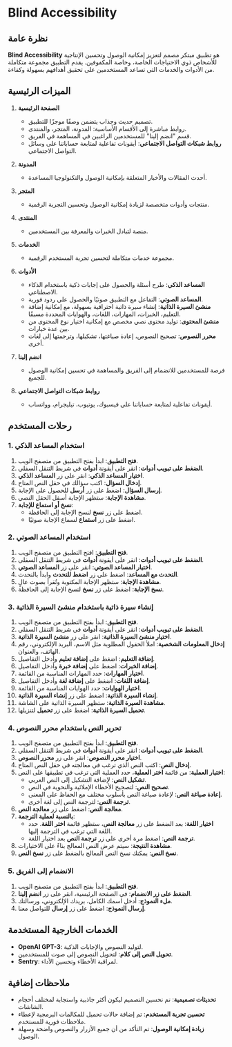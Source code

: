 # Blind Accessibility

## نظرة عامة

**Blind Accessibility** هو تطبيق مبتكر مصمم لتعزيز إمكانية الوصول وتحسين الإنتاجية للأشخاص ذوي الاحتياجات الخاصة، وخاصة المكفوفين. يقدم التطبيق مجموعة متكاملة من الأدوات والخدمات التي تساعد المستخدمين على تحقيق أهدافهم بسهولة وكفاءة.

## الميزات الرئيسية

1. **الصفحة الرئيسية**
   - تصميم حديث وجذاب يتضمن وصفًا موجزًا للتطبيق.
   - روابط مباشرة إلى الأقسام الأساسية: المدونة، المتجر، والمنتدى.
   - قسم "انضم إلينا" للمستخدمين الراغبين في المساهمة في الفريق.
   - **روابط شبكات التواصل الاجتماعي**: أيقونات تفاعلية لمتابعة حساباتنا على وسائل التواصل الاجتماعي.

2. **المدونة**
   - أحدث المقالات والأخبار المتعلقة بإمكانية الوصول والتكنولوجيا المساعدة.

3. **المتجر**
   - منتجات وأدوات متخصصة لزيادة إمكانية الوصول وتحسين التجربة الرقمية.

4. **المنتدى**
   - منصة لتبادل الخبرات والمعرفة بين المستخدمين.

5. **الخدمات**
   - مجموعة خدمات متكاملة لتحسين تجربة المستخدم الرقمية.

6. **الأدوات**
   - **المساعد الذكي**: طرح أسئلة والحصول على إجابات ذكية باستخدام الذكاء الاصطناعي.
   - **المساعد الصوتي**: التفاعل مع التطبيق صوتيًا والحصول على ردود فورية.
   - **منشئ السيرة الذاتية**: إنشاء سيرة ذاتية احترافية بسهولة، مع إمكانية إضافة التعليم، الخبرات، المهارات، اللغات، والهوايات المحددة مسبقًا.
   - **منشئ المحتوى**: توليد محتوى نصي مخصص مع إمكانية اختيار نوع المحتوى من بين عدة خيارات.
   - **محرر النصوص**: تصحيح النصوص، إعادة صياغتها، تشكيلها، وترجمتها إلى لغات أخرى.

7. **انضم إلينا**
   - فرصة للمستخدمين للانضمام إلى الفريق والمساهمة في تحسين إمكانية الوصول للجميع.

8. **روابط شبكات التواصل الاجتماعي**
   - أيقونات تفاعلية لمتابعة حساباتنا على فيسبوك، يوتيوب، تيليجرام، وواتساب.

## رحلات المستخدم

### 1. استخدام المساعد الذكي

1. **فتح التطبيق**: ابدأ بفتح التطبيق من متصفح الويب.
2. **الضغط على تبويب أدوات**: انقر على أيقونة **أدوات** في شريط التنقل السفلي.
3. **اختيار المساعد الذكي**: انقر على زر **المساعد الذكي**.
4. **إدخال السؤال**: اكتب سؤالك في حقل النص المتاح.
5. **إرسال السؤال**: اضغط على زر **أرسل** للحصول على الإجابة.
6. **مشاهدة الإجابة**: ستظهر الإجابة أسفل الحقل النصي.
7. **نسخ أو استماع للإجابة**:
   - اضغط على زر **نسخ** لنسخ الإجابة إلى الحافظة.
   - اضغط على زر **استماع** لسماع الإجابة صوتيًا.

### 2. استخدام المساعد الصوتي

1. **فتح التطبيق**: افتح التطبيق من متصفح الويب.
2. **الضغط على تبويب أدوات**: انقر على أيقونة **أدوات** في شريط التنقل السفلي.
3. **اختيار المساعد الصوتي**: انقر على زر **المساعد الصوتي**.
4. **التحدث مع المساعد**: اضغط على زر **اضغط للتحدث** وابدأ بالتحدث.
5. **مشاهدة الإجابة**: ستظهر الإجابة المكتوبة وتُقرأ بصوت عالٍ.
6. **نسخ الإجابة**: اضغط على زر **نسخ** لنسخ الإجابة إلى الحافظة.

### 3. إنشاء سيرة ذاتية باستخدام منشئ السيرة الذاتية

1. **فتح التطبيق**: ابدأ بفتح التطبيق من متصفح الويب.
2. **الضغط على تبويب أدوات**: انقر على أيقونة **أدوات** في شريط التنقل السفلي.
3. **اختيار منشئ السيرة الذاتية**: انقر على زر **منشئ السيرة الذاتية**.
4. **إدخال المعلومات الشخصية**: املأ الحقول المطلوبة مثل الاسم، البريد الإلكتروني، رقم الهاتف، والعنوان.
5. **إضافة التعليم**: اضغط على **إضافة تعليم** وأدخل التفاصيل.
6. **إضافة الخبرات**: اضغط على **إضافة خبرة** وأدخل التفاصيل.
7. **اختيار المهارات**: حدد المهارات المناسبة من القائمة.
8. **إضافة اللغات**: اضغط على **إضافة لغة** وأدخل التفاصيل.
9. **اختيار الهوايات**: حدد الهوايات المناسبة من القائمة.
10. **إنشاء السيرة الذاتية**: اضغط على زر **إنشاء السيرة الذاتية**.
11. **مشاهدة السيرة الذاتية**: ستظهر السيرة الذاتية على الشاشة.
12. **تحميل السيرة الذاتية**: اضغط على زر **تحميل** لتنزيلها.

### 4. تحرير النص باستخدام محرر النصوص

1. **فتح التطبيق**: ابدأ بفتح التطبيق من متصفح الويب.
2. **الضغط على تبويب أدوات**: انقر على أيقونة **أدوات** في شريط التنقل السفلي.
3. **اختيار محرر النصوص**: انقر على زر **محرر النصوص**.
4. **إدخال النص**: اكتب النص الذي ترغب في معالجته في حقل النص المتاح.
5. **اختيار العملية**: من قائمة **اختر العملية**، حدد العملية التي ترغب في تطبيقها على النص:
   - **تشكيل النص**: لإضافة التشكيل إلى النص العربي.
   - **تصحيح النص**: لتصحيح الأخطاء الإملائية والنحوية في النص.
   - **إعادة صياغة النص**: لإعادة صياغة النص بأسلوب مختلف مع الحفاظ على المعنى.
   - **ترجمة النص**: لترجمة النص إلى لغة أخرى.
6. **معالجة النص**: اضغط على زر **معالجة النص**.
7. **بالنسبة لعملية الترجمة**:
   - **اختيار اللغة**: بعد الضغط على زر **معالجة النص**، ستظهر قائمة **اختر اللغة**. حدد اللغة التي ترغب في الترجمة إليها.
   - **ترجمة النص**: اضغط مرة أخرى على زر **ترجمة النص** بعد اختيار اللغة.
8. **مشاهدة النتيجة**: سيتم عرض النص المعالج بناءً على الاختيارات.
9. **نسخ النص**: يمكنك نسخ النص المعالج بالضغط على زر **نسخ النص**.

### 5. الانضمام إلى الفريق

1. **فتح التطبيق**: ابدأ بفتح التطبيق من متصفح الويب.
2. **الضغط على زر الانضمام**: في الصفحة الرئيسية، انقر على زر **انضم إلينا**.
3. **ملء النموذج**: أدخل اسمك الكامل، بريدك الإلكتروني، ورسالتك.
4. **إرسال النموذج**: اضغط على زر **إرسال** للتواصل معنا.

## الخدمات الخارجية المستخدمة

- **OpenAI GPT-3**: لتوليد النصوص والإجابات الذكية.
- **تحويل النص إلى كلام**: لتحويل النصوص إلى صوت للمستخدمين.
- **Sentry**: لمراقبة الأخطاء وتحسين الأداء.

## ملاحظات إضافية

- **تحديثات تصميمية**: تم تحسين التصميم ليكون أكثر جاذبية واستجابة لمختلف أحجام الشاشات.
- **تحسين تجربة المستخدم**: تم إضافة حالات تحميل للمكالمات البرمجية لإعطاء ملاحظات فورية للمستخدم.
- **زيادة إمكانية الوصول**: تم التأكد من أن جميع الأزرار والنصوص واضحة وسهلة الوصول.

